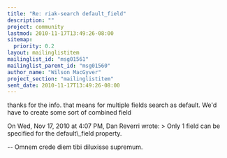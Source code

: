```yaml
---
title: "Re: riak-search default_field"
description: ""
project: community
lastmod: 2010-11-17T13:49:26-08:00
sitemap:
  priority: 0.2
layout: mailinglistitem
mailinglist_id: "msg01561"
mailinglist_parent_id: "msg01560"
author_name: "Wilson MacGyver"
project_section: "mailinglistitem"
sent_date: 2010-11-17T13:49:26-08:00
---
```



thanks for the info. that means for multiple fields search
as default. We'd have to create some sort of combined field


On Wed, Nov 17, 2010 at 4:07 PM, Dan Reverri  wrote:
&gt; Only 1 field can be specified for the default\\_field property.


-- 
Omnem crede diem tibi diluxisse supremum.

